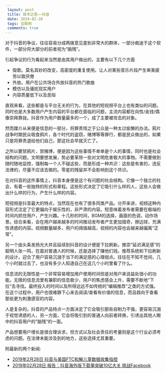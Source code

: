 ```yaml
---
 layout: post
 title: 技术之恶——抖音
 date: 2019-02-28
 tags: 互联网
 comments: true
---
```


对于抖音的争议，往往容易分成两拨意见差别非常大的群体，一部分痴迷于这个软件，一部分将大部分的前者视为“脑残”。

引起争议的行为看起来当然是由其用户做出的，主要有以下几个方面

* 毁歌。莫名其妙的改变，高密度的重复使用。让人对某些音乐片段产生审美疲劳以致厌倦
* 外放。用户在公共场合外放抖音的热门歌曲
* 模仿以及骚扰现实用户
* 内容质量低下以及恶俗

直观来看，这些都是与平台无关的行为，在其他的短视频平台上也有类似的问题。同时也是大多数用户产生内容的平台都在面临的问题，主流内容都在向性/金钱/偶像崇拜靠拢。抖音作为用户数量最多的一个，成了主要被攻击的对象。

然而媒介从来便是信息的一部分，将罪责怪之于公众是一种太过偷懒的办法。鸦片战争时期民众吸食鸦片，各个时代的盗窃，赌博等等罪行，都是民众做出的，如果只是将罪责退给他们自己，那这社会早就灭亡了。

之所以要禁鸦片，禁赌博，便是因为这些事情不单单是个人的事情，同时也是社会结构的问题。文明要想发展，势必要革除一些对文明危害极大的事物。不需要做到随时随地监控，强制每一个人不碰这些，而是形成一种共识：这些是有害的，违反法律的，尽量不应该去做的。零星的残留并不会影响到这个共识。

在对抖音的这件事情上，抖音本身便是这个有问题的社会结构。它像一个独立的社会，有着一些独特的形式和章程。这些形式决定了它吸引什么样的人，这些人会做出什么样的行为，产生什么样的内容。

短视频是抖音最大的特点，当然现在也有了很多同类产品。分开来讲，视频这种内容形式注定了它更偏向于娱乐性的，非严肃的内容。短意味着发布者需要在极端的时间内抓住用户，产生兴趣。十几秒的时间，BGM的选择，画面的色调，动作场景。综合来看，会在用户越来越多的时间推动发布者产生更加猎奇，擦边球，充满性诱惑的内容。视频数量越多，用户的阈值越高，视频的内容也会越来越偏离“正常”。

另一个由头条发扬光大并且延续到抖音的设计便是下拉刷新。推崇“延迟满足感”的聪明人张一鸣，在面对普通人的时候，还是选择了赚他们钱。推荐系统和下拉刷新的设计，迎合了用户容易沉溺于当下的满足感的心理弱点。往往在不知不觉间，几个小时就过去了，也没有多少人知道自己在这几个小时里看了什么。

信息流的无限性是一个非常容易增加用户使用时间但是对用户来说益处很小的功能。无限的信息流里有兼职的信息极少，用户的焦虑感会上升，需要不断地”下拉“去寻找。最终投入的时间以及所得远远不如传统的”编辑推荐“之类的方式强。在这个过程中，用户也很难静下心来去阅读/查看有价值的信息，而且趋向于查看那些更为刺激感官的内容。

人是复杂的。抖音的产品特点一方面决定了它会吸引那些自制力不强，更容易沉溺于视觉诱惑的人，另一方面，它会将吸引到的普通人向前者转换，引诱出其他人眼中的抖音用户的”脑残“的一面。

产品想要用户增长是很合理诉求，但方式以及社会责任的考量则是这个行业必须考虑的问题。在法律未能涉及到的地方，这些选择尤其重要。



附最新的两个新闻:

* [2019年2月28日 抖音与美国FTC和解儿童数据收集指控](https://cn.wsj.com/articles/%E6%8A%96%E9%9F%B3%E4%B8%8E%E7%BE%8E%E5%9B%BDftc%E5%92%8C%E8%A7%A3%E5%84%BF%E7%AB%A5%E6%95%B0%E6%8D%AE%E6%94%B6%E9%9B%86%E6%8C%87%E6%8E%A7-11551312310)
* [2019年02月28日 报告：抖音海外版下载量突破10亿大关 挑战Facebook](https://tech.sina.com.cn/i/2019-02-28/doc-ihsxncvf8476428.shtml)




















